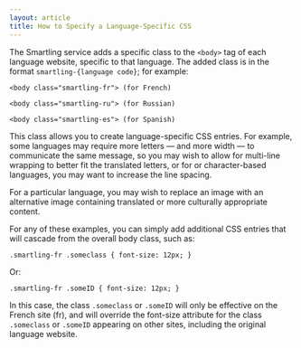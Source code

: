 ```yaml
---
layout: article
title: How to Specify a Language-Specific CSS
---
```

The Smartling service adds a specific class to the `<body>` tag of each language website, specific to that language. The added class is in the format `smartling-{language code}`; for example:

~~~
<body class="smartling-fr"> (for French)

<body class="smartling-ru"> (for Russian)

<body class="smartling-es"> (for Spanish)
~~~

This class allows you to create language-specific CSS entries. For example, some languages may require more letters — and more width — to communicate the same message, so you may wish to allow for multi-line wrapping to better fit the translated letters, or for or character-based languages, you may want to increase the line spacing.

For a particular language, you may wish to replace an image with an alternative image containing translated or more culturally appropriate content.

For any of these examples, you can simply add additional CSS entries that will cascade from the overall body class, such as:

~~~
.smartling-fr .someclass { font-size: 12px; }
~~~

Or:

~~~
.smartling-fr .someID { font-size: 12px; }
~~~

In this case, the class `.someclass` or `.someID` will only be effective on the French site (fr), and will override the font-size attribute for the class `.someclass` or `.someID` appearing on other sites, including the original language website.